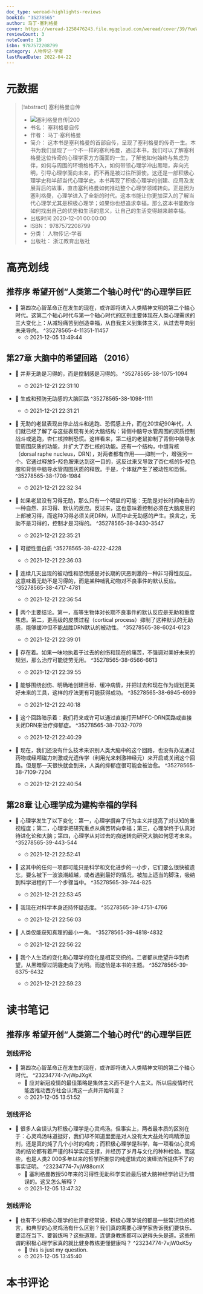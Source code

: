 ```yaml
---
doc_type: weread-highlights-reviews
bookId: "35278565"
author: 马丁·塞利格曼
cover: https://weread-1258476243.file.myqcloud.com/weread/cover/39/YueWen_35278565/t7_YueWen_35278565.jpg
reviewCount: 3
noteCount: 19
isbn: 9787572208799
category: 人物传记-学者
lastReadDate: 2022-04-22
---
```

# 元数据
> [!abstract] 塞利格曼自传
> - ![ 塞利格曼自传|200](https://weread-1258476243.file.myqcloud.com/weread/cover/39/YueWen_35278565/t7_YueWen_35278565.jpg)
> - 书名： 塞利格曼自传
> - 作者： 马丁·塞利格曼
> - 简介： 这本书是塞利格曼的首部自传，呈现了塞利格曼的传奇一生。本书为我们呈现了一个不一样的塞利格曼，通过本书，我们可以了解塞利格曼这位传奇的心理学家方方面面的一生，了解他如何始终与焦虑为伴，如何与周围的环境格格不入，如何带领心理学冲出黑暗，奔向光明，引导心理学面向未来，而不再是被过往所驱使。这还是一部积极心理学史和半部当代心理学史。本书再现了积极心理学的创建、应用及发展背后的故事，直击塞利格曼如何推动整个心理学领域转向。正是因为塞利格曼，心理学进入了全新的时代。这本书能让你更加深入的了解当代心理学尤其是积极心理学；如果你也想追求幸福，那么这本书能教你如何找出自己的优势和生活的意义，让自己的生活变得越来越幸福。
> - 出版时间 2020-12-01 00:00:00
> - ISBN： 9787572208799
> - 分类： 人物传记-学者
> - 出版社： 浙江教育出版社

# 高亮划线

## 推荐序 希望开创“人类第二个轴心时代”的心理学巨匠

 
 

- 📌 第四次心智革命正在发生的现在，或许即将进入人类精神文明的第二个轴心时代。这第二个轴心时代与第一个轴心时代的区别主要体现在人类心理需求的三大变化上：从减轻痛苦到创造幸福，从自我主义到集体主义，从过去导向到未来导向。 ^35278565-4-11351-11457
    - ⏱ 2021-12-05 13:49:44 
## 第27章 大脑中的希望回路 （2016）


- 📌 并非无助是习得的，而是控制感是习得的。 ^35278565-38-1075-1094
    - ⏱ 2021-12-21 22:31:10 

- 📌 生成和预防无助感的大脑回路 ^35278565-38-1098-1111
    - ⏱ 2021-12-21 22:31:21 

- 📌 无助的老鼠表现出停止战斗和逃跑、恐慌感上升，而在20世纪90年代，人们就已经了解了与这些表现有关的大脑结构：背侧中脑导水管周围的灰质控制战斗或逃跑，杏仁核控制恐慌。这样看来，第二组的老鼠抑制了背侧中脑导水管周围灰质的功能，并扩大了杏仁核的功能。还有一个结构，中缝背核（dorsal raphe nucleus，DRN），对两者都有作用——抑制一个，增强另一个。它通过释放5-羟色胺来达到这一目的，这反过来又导致了杏仁核的5-羟色胺和背侧中脑导水管周围灰质的释放。于是，个体就产生了被动性和恐慌。 ^35278565-38-1708-1984
    - ⏱ 2021-12-21 22:32:34 

- 📌 如果老鼠没有习得无助，那么只有一个明显的可能：无助是对长时间电击的一种自然、非习得、默认的反应。反过来，这也意味着控制必须在大脑皮层的上部被习得，而这种习得必须关闭DRN，从而中止无助感的产生。换言之，无助不是习得的，控制才是习得的。 ^35278565-38-3430-3547
    - ⏱ 2021-12-21 22:35:21 

- 📌 可塑性蛋白质 ^35278565-38-4222-4228
    - ⏱ 2021-12-21 22:36:03 

- 📌 连续几天出现的被动性和恐慌感是对长期的厌恶刺激的一种非习得性反应。这意味着无助不是习得的，而是某种哺乳动物对不良事件的默认反应。 ^35278565-38-4717-4781
    - ⏱ 2021-12-21 22:36:54 

- 📌 两个主要结论。第一，高等生物体对长期不良事件的默认反应是无助和重度焦虑。第二，更高级的皮质过程（cortical process）抑制了这种默认的无助感，能够缓冲但不能战胜DRN默认的被动性。 ^35278565-38-6024-6123
    - ⏱ 2021-12-21 22:39:01 

- 📌 存在着。如果一味地执着于过去的创伤和现在的痛苦，不强调对美好未来的规划，那么治疗可能徒劳无用。 ^35278565-38-6566-6613
    - ⏱ 2021-12-21 22:39:55 

- 📌 能够围绕创伤、明确地创建目标、缓冲病情，并把过去和现在作为规划更美好未来的工具，这样的疗法更有可能获得成功。 ^35278565-38-6945-6999
    - ⏱ 2021-12-21 22:40:18 

- 📌 这个回路暗示着：我们将来或许可以通过直接打开MPFC-DRN回路或直接关闭DRN来治疗抑郁症。 ^35278565-38-7032-7079
    - ⏱ 2021-12-21 22:40:29 

- 📌 现在，我们还没有什么技术来识别人类大脑中的这个回路，也没有办法通过药物或经颅磁力刺激或光遗传学（利用光来刺激神经元）来开启或关闭这个回路。但是那一天很快就会到来，人类的抑郁症很可能会被治愈。 ^35278565-38-7109-7204
    - ⏱ 2021-12-21 22:40:54 
## 第28章 让心理学成为建构幸福的学科


- 📌 心理学发生了以下变化：第一，心理学摒弃了行为主义并提高了对认知的重视程度；第二，心理学把研究重点从痛苦转向幸福；第三，心理学终于认真对待进化论和大脑；第四，心理学从对过去的痴迷转向研究大脑如何思考未来。 ^35278565-39-443-544
    - ⏱ 2021-12-21 22:52:41 

- 📌 这其中的任何一项都可能只是科学和文化进步的一小步，它们要么很快被遗忘，要么被下一波浪潮超越，或者遇到最好的情况，被加上适当的脚注，吸纳到科学进程的下一个步骤当中。 ^35278565-39-744-825
    - ⏱ 2021-12-21 22:53:45 

- 📌 我现在对科学本身还持怀疑态度。 ^35278565-39-4751-4766
    - ⏱ 2021-12-21 22:56:03 

- 📌 人类仅能获知真理的最小一角。 ^35278565-39-4818-4832
    - ⏱ 2021-12-21 22:56:22 

- 📌 我个人生活的变化和心理学的变化是相互交织的。二者都从绝望升华到希望，从黑暗穿过阴霾走向了光明。而这恰是本书的主题。 ^35278565-39-6375-6432
    - ⏱ 2021-12-21 22:59:23 
# 读书笔记

## 推荐序 希望开创“人类第二个轴心时代”的心理学巨匠

### 划线评论
- 📌 第四次心智革命正在发生的现在，或许即将进入人类精神文明的第二个轴心时代。  ^23234774-7vjWpJXgK
    - 💭 应对新冠疫情的最佳策略是集体主义而不是个人主义。所以后疫情时代能否推动西方社会认清这一点并开始转变？
    - ⏱ 2021-12-05 13:51:52

### 划线评论
- 📌 很多人会误认为积极心理学是心灵鸡汤。但事实上，两者最本质的区别在于：心灵鸡汤味道挺好，我们却不知道里面是对人没有太大益处的鸡精添加剂，还是真的炖了几个小时的鸡肉；而积极心理学是科学，每一项看似心灵鸡汤的结论都有着严谨的科学实证支撑，并经历了岁月与文化的种种检验。而这些，也是人类2 000多年以来的哲学所推崇的纯逻辑式的演绎法所提供不了的事实证明。  ^23234774-7vjW88omX
    - 💭 塞利格曼教授50年来的习得性无助科学实验最后被大脑神经学验证为错误的。这又怎么解释？
    - ⏱ 2021-12-05 13:47:32

### 划线评论
- 📌 也有不少积极心理学的批评者经常说，积极心理学说的都是一些常识性的格言，和典型的心灵鸡汤有什么区别？我们真的需要心理学家告诉我们要快乐、要活在当下、要锻炼吗？这些道理，连健身教练都可以说得头头是道。这些所谓的积极心理学家真的就比健身教练更懂健康吗？  ^23234774-7vjW0xK5y
    - 💭 this is just my question.
    - ⏱ 2021-12-05 13:45:40
   
# 本书评论

